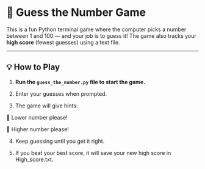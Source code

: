 # 🎯 Guess the Number Game

This is a fun Python terminal game where the computer picks a number between 1 and 100 — and your job is to guess it! The game also tracks your **high score** (fewest guesses) using a text file.

---

## 💡 How to Play

1. **Run the `guess_the_number.py` file to start the game.**

2. Enter your guesses when prompted.
   
3. The game will give hints:

🔻 Lower number please!

🔺 Higher number please!

4. Keep guessing until you get it right.

5. If you beat your best score, it will save your new high score in High_score.txt.

